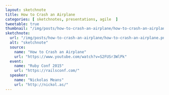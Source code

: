 ```yaml
---
layout: sketchnote
title: How to Crash an Airplane
categories: [ sketchnotes, presentations, agile  ]
tweetable: true
thumbnail: "/img/posts/how-to-crash-an-airplane/how-to-crash-an-airplane.png"
sketchnote:
  url: "/img/posts/how-to-crash-an-airplane/how-to-crash-an-airplane.png"
  alt: "sketchnote"
  source:
    name: "How to Crash an Airplane"
    url: "https://www.youtube.com/watch?v=S2FUSr3WlPk"
  event:
    name: "Ruby Conf 2015"
    url: "https://railsconf.com/"
  speaker:
    name: "Nickolas Means"
    url: "http://nickol.as/"
---
```

